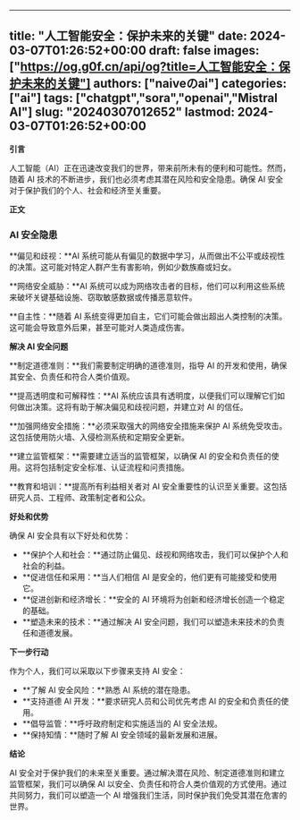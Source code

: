 
---
title: "人工智能安全：保护未来的关键"
date: 2024-03-07T01:26:52+00:00
draft: false
images: ["https://og.g0f.cn/api/og?title=人工智能安全：保护未来的关键"]
authors: ["naiveのai"]
categories: ["ai"]
tags: ["chatgpt","sora","openai","Mistral AI"]
slug: "20240307012652"
lastmod: 2024-03-07T01:26:52+00:00
---
**引言**

人工智能（AI）正在迅速改变我们的世界，带来前所未有的便利和可能性。然而，随着 AI 技术的不断进步，我们也必须考虑其潜在风险和安全隐患。确保 AI 安全对于保护我们的个人、社会和经济至关重要。

**正文**

### AI 安全隐患

**偏见和歧视：**AI 系统可能从有偏见的数据中学习，从而做出不公平或歧视性的决策。这可能对特定人群产生有害影响，例如少数族裔或妇女。

**网络安全威胁：**AI 系统可以成为网络攻击者的目标，他们可以利用这些系统来破坏关键基础设施、窃取敏感数据或传播恶意软件。

**自主性：**随着 AI 系统变得更加自主，它们可能会做出超出人类控制的决策。这可能会导致意外后果，甚至可能对人类造成伤害。

**解决 AI 安全问题**

**制定道德准则：**我们需要制定明确的道德准则，指导 AI 的开发和使用，确保其安全、负责任和符合人类价值观。

**提高透明度和可解释性：**AI 系统应该具有透明度，以便我们可以理解它们如何做出决策。这将有助于解决偏见和歧视问题，并建立对 AI 的信任。

**加强网络安全措施：**必须采取强大的网络安全措施来保护 AI 系统免受攻击。这包括使用防火墙、入侵检测系统和定期安全更新。

**建立监管框架：**需要建立适当的监管框架，以确保 AI 的安全和负责任的使用。这将包括制定安全标准、认证流程和问责措施。

**教育和培训：**提高所有利益相关者对 AI 安全重要性的认识至关重要。这包括研究人员、工程师、政策制定者和公众。

**好处和优势**

确保 AI 安全具有以下好处和优势：

* **保护个人和社会：**通过防止偏见、歧视和网络攻击，我们可以保护个人和社会的利益。
* **促进信任和采用：**当人们相信 AI 是安全的，他们更有可能接受和使用它。
* **促进创新和经济增长：**安全的 AI 环境将为创新和经济增长创造一个稳定的基础。
* **塑造未来的技术：**通过解决 AI 安全问题，我们可以塑造未来技术的负责任和道德发展。

**下一步行动**

作为个人，我们可以采取以下步骤来支持 AI 安全：

* **了解 AI 安全风险：**熟悉 AI 系统的潜在隐患。
* **支持道德 AI 开发：**要求研究人员和公司优先考虑 AI 的安全和负责任的使用。
* **倡导监管：**呼吁政府制定和实施适当的 AI 安全法规。
* **保持知情：**随时了解 AI 安全领域的最新发展和进展。

**结论**

AI 安全对于保护我们的未来至关重要。通过解决潜在风险、制定道德准则和建立监管框架，我们可以确保 AI 以安全、负责任和符合人类价值观的方式使用。通过共同努力，我们可以塑造一个 AI 增强我们生活，同时保护我们免受其潜在危害的世界。